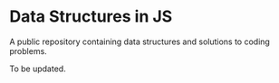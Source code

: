 # Data Structures in JS
A public repository containing data structures and solutions to coding problems.

To be updated.

